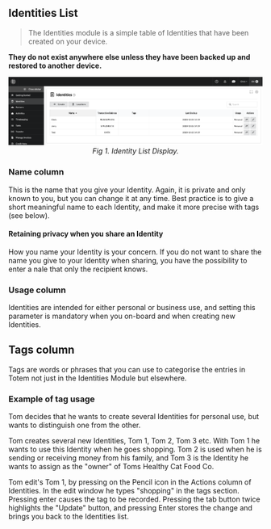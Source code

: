 ## Identities List

> The Identities module is a simple table of  Identities that have been created on your device. 

**They do not exist anywhere else unless they have been backed up and restored to another device.**

<center >
<img src="/_media/identities.png" alt="Identity List Display">
<figcaption>
<i>Fig 1. Identity List Display.</i>
</figcaption>
</center>

### Name column

This is the name that you give your Identity. Again, it is private and only known to you, but you can change it at any time. Best practice is to give a short meaningful name to each Identity, and make it more precise with tags (see below). 

#### Retaining privacy when you share an Identity

How you name your Identity is your concern. If you do not want to share the name you give to your Identity when sharing, you have the possibility to enter a nale that only the recipient knows.

### Usage column

Identities are intended for either personal or business use, and setting this parameter is mandatory when you on-board and when creating new Identities. 

## Tags column

Tags are words or phrases that you can use to categorise the entries in Totem not just in the Identities Module but elsewhere. 

### Example of tag usage

Tom decides that he wants to create several Identities for personal use, but wants to distinguish one from the other.

Tom creates several new Identities, Tom 1, Tom 2, Tom 3 etc. With Tom 1 he wants to use this Identity when he goes shopping. Tom 2 is used when he is sending or receiving money from his family, and Tom 3 is the Identity he wants to assign as the "owner" of Toms Healthy Cat Food Co.

Tom edit's Tom 1, by pressing on the Pencil icon in the Actions column of Identities. In the edit window he types "shopping" in the tags section. Pressing enter causes the tag to be recorded. Pressing the tab button twice highlights the "Update" button, and pressing Enter stores the change and brings you back to the Identities list.
